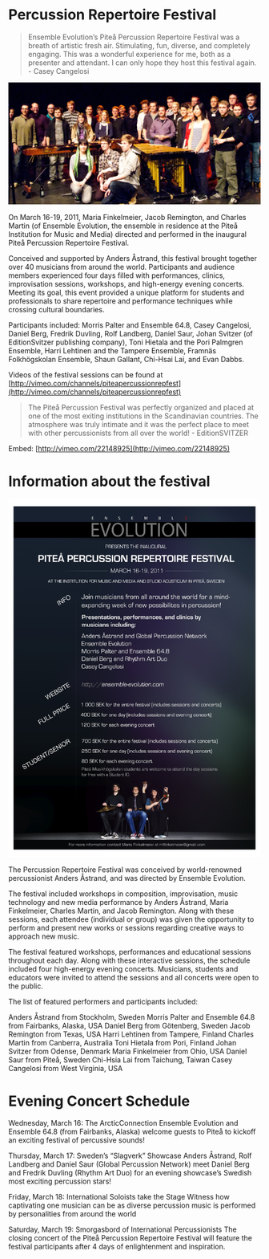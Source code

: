 # Percussion Repertoire Festival

> Ensemble Evolution’s Piteå Percussion Repertoire Festival was a breath of artistic fresh air.  Stimulating, fun, diverse, and completely engaging.  This was a wonderful experience for me, both as a presenter and attendant.  I can only hope they host this festival again. - Casey Cangelosi 

![Participants and featured performers in the Piteå Percussion Repertoire Festival.](/images/PPRF/PRF-group-photo.jpg)


On March 16-19, 2011, Maria Finkelmeier, Jacob Remington, and Charles Martin (of Ensemble Evolution, the ensemble in residence at the Piteå Institution for Music and Media) directed and performed in the inaugural Piteå Percussion Repertoire Festival.

Conceived and supported by Anders Åstrand, this festival brought together over 40 musicians from around the world. Participants and audience members experienced four days filled with performances, clinics, improvisation sessions, workshops, and high-energy evening concerts. Meeting its goal, this event provided a unique platform for students and professionals to share repertoire and performance techniques while crossing cultural boundaries.

Participants included: Morris Palter and Ensemble 64.8, Casey Cangelosi, Daniel Berg, Fredrik Duvling, Rolf Landberg, Daniel Saur, Johan Svitzer (of EditionSvitzer publishing company), Toni Hietala and the Pori Palmgren Ensemble, Harri Lehtinen and the Tampere Ensemble, Framnäs Folkhögskolan Ensemble, Shaun Gallant, Chi-Hsai Lai, and Evan Dabbs. 

Videos of the festival sessions can be found at  [http://vimeo.com/channels/piteapercussionrepfest](http://vimeo.com/channels/piteapercussionrepfest)



> The Piteå Percussion Festival was perfectly organized and placed at one of the most exiting institutions in the Scandinavian countries. The atmosphere was truly intimate and it was the perfect place to meet with other percussionists from all over the world! -   EditionSVITZER 

Embed: [http://vimeo.com/22148925](http://vimeo.com/22148925)

# Information about the festival

![Poster from the Piteå Percussion Repertoire Festival](/images/PPRF/PRF-infoPoster.jpg)

The Percussion Repertoire Festival was conceived by world-renowned percussionist Anders Åstrand, and was directed by Ensemble Evolution.

The festival included workshops in composition, improvisation, music technology and new media performance by Anders Åstrand, Maria Finkelmeier, Charles Martin, and Jacob Remington. Along with these sessions, each attendee (individual or group) was given the opportunity to perform and present new works or sessions regarding creative ways to approach new music.

The festival featured workshops, performances and educational sessions throughout each day. Along with these interactive sessions, the schedule included four high-energy evening concerts. Musicians, students and educators were invited to attend the sessions and all concerts were open to the public.

The list of featured performers and participants included:

Anders Åstrand from Stockholm, Sweden
Morris Palter and Ensemble 64.8 from Fairbanks, Alaska, USA
Daniel Berg from Götenberg, Sweden 
Jacob Remington from Texas, USA 
Harri Lehtinen from Tampere, Finland 
Charles Martin from Canberra, Australia
Toni Hietala from Pori, Finland 
Johan Svitzer from Odense, Denmark 
Maria Finkelmeier from Ohio, USA 
Daniel Saur from Piteå, Sweden 
Chi-Hsia Lai from Taichung, Taiwan
Casey Cangelosi from West Virginia, USA

# Evening Concert Schedule

Wednesday, March 16: The ArcticConnection
Ensemble Evolution and Ensemble 64.8 (from Fairbanks, Alaska) welcome guests to Piteå to kickoff an exciting festival of percussive sounds! 

Thursday, March 17: Sweden’s “Slagverk” Showcase
Anders Åstrand, Rolf Landberg and Daniel Saur (Global Percussion Network) meet Daniel Berg and Fredrik Duvling (Rhythm Art Duo) for an evening showcase’s Swedish most exciting percussion stars! 

Friday, March 18: International Soloists take the Stage
Witness how captivating one musician can be as diverse percussion music is performed by personalities from around the world

Saturday, March 19: Smorgasbord of International Percussionists
The closing concert of the Piteå Percussion Repertoire Festival will feature the festival participants after 4 days of enlightenment and inspiration.  